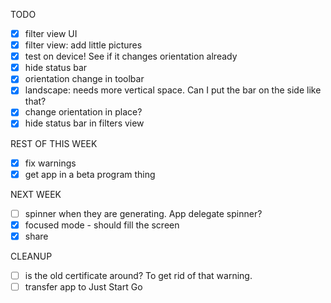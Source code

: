 
TODO

- [x] filter view UI
- [x] filter view: add little pictures
- [x] test on device! See if it changes orientation already 
- [x] hide status bar
- [x] orientation change in toolbar
- [x] landscape: needs more vertical space. Can I put the bar on the side like that?
- [x] change orientation in place?
- [x] hide status bar in filters view

REST OF THIS WEEK
- [x] fix warnings
- [x] get app in a beta program thing

NEXT WEEK
- [ ] spinner when they are generating. App delegate spinner?
- [x] focused mode - should fill the screen
- [x] share

CLEANUP
- [ ] is the old certificate around? To get rid of that warning.
- [ ] transfer app to Just Start Go